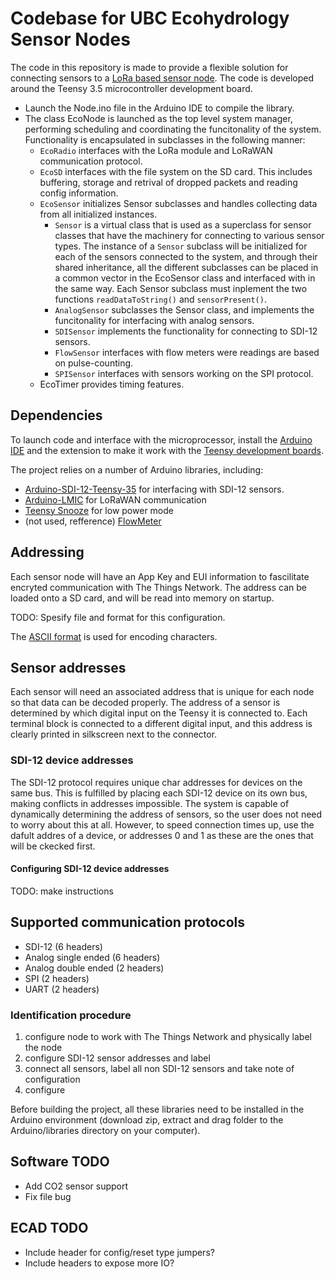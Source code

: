 # Codebase for UBC Ecohydrology Sensor Nodes

The code in this repository is made to provide a flexible solution for connecting sensors to a [LoRa based sensor node](https://github.com/UBCecohydro/AgWaterMon_CAD). The code is developed around the Teensy 3.5 microcontroller development board.

- Launch the Node.ino file in the Arduino IDE to compile the library.
- The class EcoNode is launched as the top level system manager, performing scheduling and coordinating the funcitonality of the system. Functionality is encapsulated in subclasses in the following manner:
    - `EcoRadio` interfaces with the LoRa module and LoRaWAN communication protocol.
    - `EcoSD` interfaces with the file system on the SD card. This includes buffering, storage and retrival of dropped packets and reading config information.
    - `EcoSensor` initializes Sensor subclasses and handles collecting data from all initialized instances.
        - `Sensor` is a virtual class that is used as a superclass for sensor classes that have the machinery for connecting to various sensor types. The instance of a `Sensor` subclass will be initialized for each of the sensors connected to the system, and through their shared inheritance, all the different subclasses can be placed in a common vector in the EcoSensor class and interfaced with in the same way. Each Sensor subclass must inplement the two functions `readDataToString()` and `sensorPresent()`.
        - `AnalogSensor` subclasses the Sensor class, and implements the funcitonality for interfacing with analog sensors.
        - `SDISensor` implements the functionality for connecting to SDI-12 sensors.
        - `FlowSensor` interfaces with flow meters were readings are based on pulse-counting.
        - `SPISensor` interfaces with sensors working on the SPI protocol.
    - EcoTimer provides timing features.

## Dependencies
To launch code and interface with the microprocessor, install the [Arduino IDE](https://www.arduino.cc/en/Main/Software) and the extension to make it work with the [Teensy development boards](https://www.pjrc.com/teensy/loader.html).

The project relies on a number of Arduino libraries, including:
- [Arduino-SDI-12-Teensy-35](https://github.com/MacKals/Arduino-SDI-12-Teensy-35) for interfacing with SDI-12 sensors.
- [Arduino-LMIC](https://github.com/mcci-catena/arduino-lmic) for LoRaWAN communication
- [Teensy Snooze](https://github.com/duff2013/Snooze) for low power mode
- (not used, refference) [FlowMeter](https://github.com/sekdiy/FlowMeter)


## Addressing
Each sensor node will have an App Key and EUI information to fascilitate encryted communication with The Things Network. The address can be loaded onto a SD card, and will be read into memory on startup.

TODO: Spesify file and format for this configuration.

The [ASCII format](https://www.arduino.cc/en/Reference/ASCIIchart) is used for encoding characters.


## Sensor addresses
Each sensor will need an associated address that is unique for each node so that data can be decoded properly. The address of a sensor is determined by which digital input on the Teensy it is connected to. Each terminal block is connected to a different digital input, and this address is clearly printed in silkscreen next to the connector.

### SDI-12 device addresses

The SDI-12 protocol requires unique char addresses for devices on the same bus. This is fulfilled by placing each SDI-12 device on its own bus, making conflicts in addresses impossible. The system is capable of dynamically determining the address of sensors, so the user does not need to worry about this at all. However, to speed connection times up, use the dafult addres of a device, or addresses 0 and 1 as these are the ones that will be ckecked first.

#### Configuring SDI-12 device addresses
TODO: make instructions

## Supported communication protocols
- SDI-12 (6 headers)
- Analog single ended (6 headers)
- Analog double ended (2 headers)
- SPI (2 headers)
- UART (2 headers)

### Identification procedure
1. configure node to work with The Things Network and physically label the node
2. configure SDI-12 sensor addresses and label
3. connect all sensors, label all non SDI-12 sensors and take note of configuration
4. configure


Before building the project, all these libraries need to be installed in the Arduino environment (download zip, extract and drag folder to the Arduino/libraries directory on your computer).

## Software TODO
- Add CO2 sensor support
- Fix file bug

## ECAD TODO
- Include header for config/reset type jumpers?
- Include headers to expose more IO?
